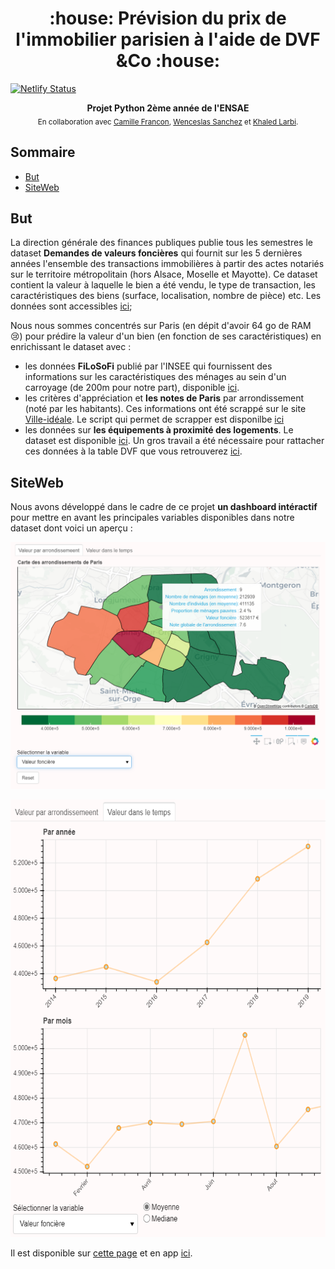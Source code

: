 <h1 align="center">:house: Prévision du prix de l'immobilier parisien à l'aide de DVF &Co :house:</h1>

[![Netlify Status](https://api.netlify.com/api/v1/badges/cd93f2ba-112f-453c-b445-c5cd3ddb8cb5/deploy-status)](https://app.netlify.com/sites/wenceslas/deploys)

<div align="center">
  <strong>Projet Python 2ème année de l'ENSAE</strong>
</div>

<div align="center">
  <sub>En collaboration avec 
  <a href="https://github.com/camillefrancon">Camille Francon</a>,
  <a href="https://github.com/Orlogskapten">Wenceslas Sanchez</a> et
    <a href="https://github.com/khaledlarbi">Khaled Larbi</a>.
</div>


## Sommaire
- [But](#but)
- [SiteWeb](#siteweb)


## But

La direction générale des finances publiques publie tous les semestres le dataset **Demandes de valeurs foncières** qui fournit sur les 5 dernières années l'ensemble des transactions immobilières à partir des actes notariés sur le territoire métropolitain (hors Alsace, Moselle et Mayotte). Ce dataset contient la valeur à laquelle le bien a été vendu, le type de transaction, les caractéristiques des biens (surface, localisation, nombre de pièce) etc. Les données sont accessibles [ici](https://datafoncier.cerema.fr/donnees/autres-donnees-foncieres/dvfplus-open-data);

Nous nous sommes concentrés sur Paris (en dépit d'avoir 64 go de RAM :cry:) pour prédire la valeur d'un bien (en fonction de ses caractéristiques) en enrichissant le dataset avec :
- les données **FiLoSoFi** publié par l'INSEE qui fournissent des informations sur les caractéristiques des ménages au sein d'un carroyage (de 200m pour notre part), disponible [ici](https://www.data.gouv.fr/fr/datasets/donnees-carroyees-issues-du-dispositif-sur-les-revenus-localises-fiscaux-et-sociaux-filosofi/).
- les critères d'appréciation et **les notes de Paris** par arrondissement (noté par les habitants). Ces informations ont été scrappé sur le site [Ville-idéale](https://www.ville-ideale.fr/). Le script qui permet de scrapper est disponilbe [ici](https://github.com/Orlogskapten/dvf_ensae_sbra/blob/master/script/ville_ideale_scraping.py)
- les données sur **les équipements à proximité des logements**. Le dataset est disponible [ici](https://www.insee.fr/fr/statistiques/fichier/3568638/bpe19_ensemble_xy_csv.zip). Un gros travail a été nécessaire pour rattacher ces données à la table DVF que vous retrouverez [ici](https://github.com/Orlogskapten/dvf_ensae_sbra/blob/master/khaled/notebook/localisation_service_bpe.ipynb).

## SiteWeb


Nous avons développé dans le cadre de ce projet **un dashboard intéractif** pour mettre en avant les principales variables disponibles dans notre dataset dont voici un aperçu :

<p align="center">
  <a href="https://wenceslas.netlify.app/projects/parismutation/">
  <img src="./img/dashboard.png" width="738">
  </a>
</p>

<p align="center">
  <a href="https://wenceslas.netlify.app/projects/parismutation/">
  <img src="./img/dashboard2.png" height="700">
  </a>
</p>

Il est disponible sur [cette page](https://wenceslas.netlify.app/projects/parismutation/) et en app [ici](https://parismutation.herokuapp.com/).

